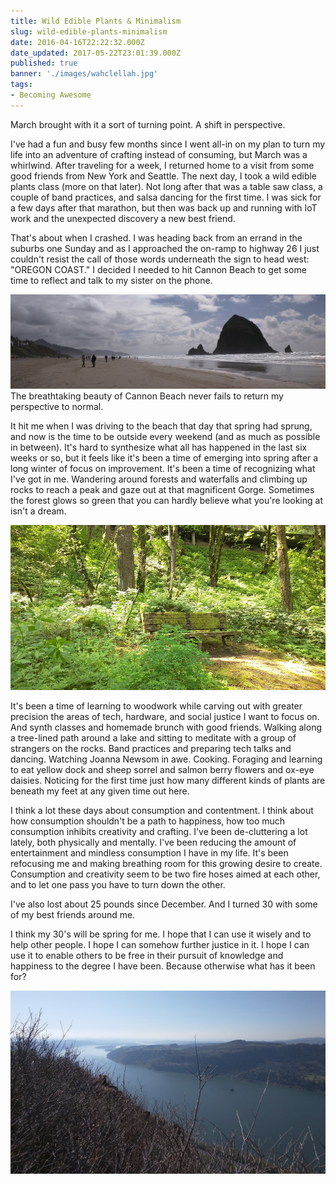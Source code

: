 ```yaml
---
title: Wild Edible Plants & Minimalism
slug: wild-edible-plants-minimalism
date: 2016-04-16T22:22:32.000Z
date_updated: 2017-05-22T23:01:39.000Z
published: true
banner: './images/wahclellah.jpg'
tags: 
- Becoming Awesome
---
```


March brought with it a sort of turning point. A shift in perspective. 

I've had a fun and busy few months since I went all-in on my plan to turn my life into an adventure of crafting instead of consuming, but March was a whirlwind. After traveling for a week, I returned home to a visit from some good friends from New York and Seattle. The next day, I took a wild edible plants class (more on that later). Not long after that was a table saw class, a couple of band practices, and salsa dancing for the first time. I was sick for a few days after that marathon, but then was back up and running with IoT work and the unexpected discovery a new best friend.

That's about when I crashed. I was heading back from an errand in the suburbs one Sunday and as I approached the on-ramp to highway 26 I just couldn't resist the call of those words underneath the sign to head west: "OREGON COAST."  I decided I needed to hit Cannon Beach to get some time to reflect and talk to my sister on the phone.

![Cannon Beach](images/cannon.jpg)
The breathtaking beauty of Cannon Beach never fails to return my perspective to normal.

It hit me when I was driving to the beach that day that spring had sprung, and now is the time to be outside every weekend (and as much as possible in between). It's hard to synthesize what all has happened in the last six weeks or so, but it feels like it's been a time of emerging into spring after a long winter of focus on improvement. It's been a time of recognizing what I've got in me. Wandering around forests and waterfalls and climbing up rocks to reach a peak and gaze out at that magnificent Gorge. Sometimes the forest glows so green that you can hardly believe what you're looking at isn't a dream. 

![Bench](images/bench.jpg)

It's been a time of learning to woodwork while carving out with greater precision the areas of tech, hardware, and social justice I want to focus on. And synth classes and homemade brunch with good friends. Walking along a tree-lined path around a lake and sitting to meditate with a group of strangers on the rocks. Band practices and preparing tech talks and dancing. Watching Joanna Newsom in awe. Cooking. Foraging and learning to eat yellow dock and sheep sorrel and salmon berry flowers and ox-eye daisies. Noticing for the first time just how many different kinds of plants are beneath my feet at any given time out here.

I think a lot these days about consumption and contentment. I think about how consumption shouldn't be a path to happiness, how too much consumption inhibits creativity and crafting. I've been de-cluttering a lot lately, both physically and mentally. I've been reducing the amount of entertainment and mindless consumption I have in my life. It's been refocusing me and making breathing room for this growing desire to create. Consumption and creativity seem to be two fire hoses aimed at each other, and to let one pass you have to turn down the other.

I've also lost about 25 pounds since December. And I turned 30 with some of my best friends around me.

I think my 30's will be spring for me. I hope that I can use it wisely and to help other people. I hope I can somehow further justice in it. I hope I can use it to enable others to be free in their pursuit of knowledge and happiness to the degree I have been. Because otherwise what has it been for?

![Angel's Rest](images/angel.jpg)
